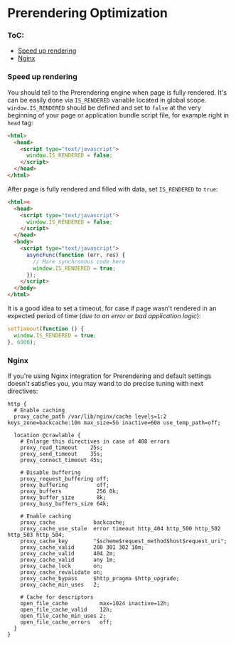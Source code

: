 Prerendering Optimization
======

### ToC:
 - [Speed up rendering](https://github.com/VeliovGroup/ostrio/blob/master/docs/prerendering/optimization.md#speed-up-rendering)
 - [Nginx](https://github.com/VeliovGroup/ostrio/blob/master/docs/prerendering/optimization.md#nginx)

### Speed up rendering
You should tell to the Prerendering engine when page is fully rendered. It's can be easily done via `IS_RENDERED` variable located in global scope.
`window.IS_RENDERED` should be defined and set to `false` at the very beginning of your page or application bundle script file, for example right in `head` tag:
```html
<html>
  <head>
    <script type="text/javascript">
      window.IS_RENDERED = false;
    </script>
  </head>
</html>
```

After page is fully rendered and filled with data, set `IS_RENDERED` to `true`:
```html
<html><
  <head>
    <script type="text/javascript">
      window.IS_RENDERED = false;
    </script>
  </head>
  <body>
    <script type="text/javascript">
      asyncFunc(function (err, res) {
        // More synchronous code here
        window.IS_RENDERED = true;
      });
    </script>
  </body>
</html>
```

It is a good idea to set a timeout, for case if page wasn't rendered in an expected period of time (*due to an error or bad application logic*):
```js
setTimeout(function () {
  window.IS_RENDERED = true;
}, 6000);
```

### Nginx
If you're using Nginx integration for Prerendering and default settings doesn't satisfies you, you may wand to do precise tuning with next directives:
```nginx
http {
  # Enable caching
  proxy_cache_path /var/lib/nginx/cache levels=1:2 keys_zone=backcache:10m max_size=5G inactive=60m use_temp_path=off;

  location @crawlable {
    # Enlarge this directives in case of 408 errors
    proxy_read_timeout    25s;
    proxy_send_timeout    35s;
    proxy_connect_timeout 45s;

    # Disable buffering
    proxy_request_buffering off;
    proxy_buffering         off;
    proxy_buffers           256 8k;
    proxy_buffer_size       8k;
    proxy_busy_buffers_size 64k;

    # Enable caching
    proxy_cache            backcache;
    proxy_cache_use_stale  error timeout http_404 http_500 http_502 http_503 http_504;
    proxy_cache_key        "$scheme$request_method$host$request_uri";
    proxy_cache_valid      200 301 302 10m;
    proxy_cache_valid      404 2m;
    proxy_cache_valid      any 1m;
    proxy_cache_lock       on;
    proxy_cache_revalidate on;
    proxy_cache_bypass     $http_pragma $http_upgrade;
    proxy_cache_min_uses   2;

    # Cache for descriptors
    open_file_cache          max=1024 inactive=12h;
    open_file_cache_valid    12h;
    open_file_cache_min_uses 2;
    open_file_cache_errors   off;
  }
}
```